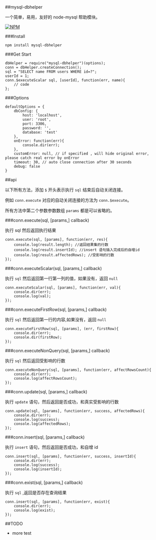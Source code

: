##mysql-dbhelper

一个简单，易用，友好的 node-mysql 帮助模块。

[![NPM](https://nodei.co/npm/mysql-dbhelper.png?downloads=true&downloadRank=true&stars=true)](https://nodei.co/npm/mysql-dbhelper/)

###Install

    npm install mysql-dbhelper

###Get Start

	dbHelper = require("mysql-dbhelper")(options);
	conn = dbHelper.createConnection();
	sql = "SELECT name FROM users WHERE id=?";
	userId = 1;
	conn.$executeScalar sql, [userId], function(err, name){
		// code
	};

###Options

	defaultOptions = {
		dbConfig: {
			host: 'localhost',
			user: 'root',
			port: 3306,
			password: '',
			database: 'test'
		},
		onError: function(err){
			console.dir(err);
		},
		customError: null, // if specified , will hide original error, please catch real error by onError
		timeout: 30, // auto close connection after 30 seconds
		debug: false
	}

##api

以下所有方法，添加 `$` 开头表示执行 `sql` 结束后自动关闭连接。

例如 `conn.execute` 对应的自动关闭连接的方法为 `conn.$execute`。

所有方法中第二个参数参数数组 `params` 都是可以省略的。

###conn.execute(sql, [params,] callback)

执行 sql 然后返回执行结果

	conn.execute(sql, [params], function(err, res){
		console.log(result.length); //返回结果集的行数
		console.log(result.insertId); //insert 语句插入完成后的自增id
		console.log(result.affectedRows); //受影响的行数
    });

###conn.executeScalar(sql, [params,] callback)

执行 `sql` 然后返回第一行第一列的值，如果没有，返回 `null`

	conn.executeScalar(sql, [params], function(err, val){
		console.dir(err);
		console.log(val);
	});

###conn.executeFirstRow(sql, [params,] callback)

执行 `sql` 然后返回第一行的内容,如果没有，返回 `null`

	conn.executeFirstRow(sql, [params], (err, firstRow){
		console.dir(err);
		console.dir(firstRow);
	});

###conn.executeNonQuery(sql, [params,] callback)

执行 `sql` 然后返回受影响的行数

	conn.executeNonQuery(sql, [params], function(err, affectRowsCount){
		console.dir(err);
		console.log(affectRowsCount);
	});

###conn.update(sql, [params,] callback)

执行 `update` 语句，然后返回是否成功，和真实受影响的行数

	conn.update(sql, [params], function(err, success, affectedRows){
		console.dir(err);
		console.log(success);
		console.log(affectedRows);
	});

###conn.insert(sql, [params,] callback)

执行 `insert` 语句，然后返回是否成功，和自增 id

	conn.insert(sql, [params], function(err, success, insertId){
		console.dir(err);
		console.log(success);
		console.log(insertId);
	});

###conn.exist(sql, [params,] callback)

执行 `sql` ,返回是否存在查询结果

	conn.insert(sql, [params], function(err, exist){
		console.dir(err);
		console.log(exist);
	});

##TODO

+ more test
